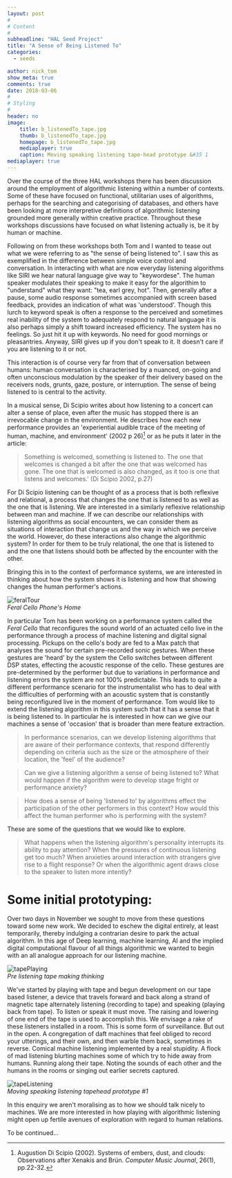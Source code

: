 ```yaml
---
layout: post
#
# Content
#
subheadline: "HAL Seed Project"
title: "A Sense of Being Listened To"
categories:
  - seeds

author: nick_tom
show_meta: true
comments: true
date: 2018-03-06
#
# Styling
#
header: no
image:
    title: b_listenedTo_tape.jpg
    thumb: b_listenedTo_tape.jpg
    homepage: b_listenedTo_tape.jpg
    mediaplayer: true
    caption: Moving speaking listening tape-head prototype &#35 1
mediaplayer: true
---
```



Over the course of the three HAL workshops there has been discussion around the employment of algorithmic listening within a number of contexts. Some of these have focused on functional, utilitarian uses of algorithms, perhaps for the searching and categorising of databases, and others have been looking at more interpretive definitions of algorithmic listening grounded more generally within creative practice.  Throughout these workshops discussions have focused on what listening actually is, be it by human or machine.     

Following on from these workshops both Tom and I wanted to tease out what we were referring to as "the sense of being listened to". I saw this as exemplified in the difference between simple voice control and conversation. In interacting with what are now everyday listening algorithms like SIRI we hear natural language give way to "keywordese". The human speaker modulates their speaking to make it easy for the algorithim to "understand" what they want: "tea, earl grey, hot".  Then, generally after a pause, some audio response sometimes accompanied with screen based feedback, provides an indication of what was 'understood'. Though this lurch to keyword speak is often a response to the perceived and sometimes real inability of the system to adequately respond to natural language it is also perhaps simply a shift toward increased efficiency. The system has no feelings. So just hit it up with keywords. No need for good mornings or pleasantries.  Anyway, SIRI gives up if you don't speak to it. It doesn't care if you are listening to it or not.   

This interaction is of course very far from that of conversation between humans: human conversation is characterised by a nuanced, on-going and often unconscious modulation by the speaker of their delivery based on the receivers nods, grunts, gaze, posture, or interruption.  The sense of being listened to is central to the activity.

In a musical sense, Di Scipio writes about how listening to a concert can alter a sense of place, even after the music has stopped there is an irrevocable change in the environment. He describes how each new performance provides an 'experiential audible trace of the meeting of human, machine, and environment' (2002 p 26)[^1] or as he puts it later in the article:

> Something is welcomed, something is listened to. The one that welcomes is changed a bit after the one that was welcomed has gone. The one that is welcomed is also changed, as it too is one that listens and welcomes.' (Di Scipio 2002, p.27)

For Di Scipio listening can be thought of as a process that is both reflexive and relational, a process that changes the one that is listened to as well as the one that is listening. We are interested in a similarly reflexive relationship between man and machine.  If we can describe our relationships with listening algorithms as social encounters, we can consider them as situations of interaction that change us and the way in which we perceive the world. However, do these interactions also change the algorithmic system? In order for them to be truly relational, the one that is listened to and the one that listens should both be affected by the encounter with the other.

Bringing this in to the context of performance systems, we are interested in thinking about how the system shows it is listening and how that showing changes the human performer's actions.

![feralTour]({{site.urlimg}}b_listenedTo_Cello.JPG)    
*Feral Cello Phone's Home*


In particular Tom has been working on a performance system called the *Feral Cello* that reconfigures the sound world of an actuated cello live in the performance through a process of machine listening and digital signal processing.  Pickups on the cello's body are fed to a Max patch that analyses the sound for certain pre-recorded sonic gestures. When these gestures are 'heard' by the system the Cello switches between different DSP states, effecting the acoustic response of the cello. These gestures are pre-determined by the performer but due to variations in performance and listening errors the system are not 100% predictable. This leads to quite a different performance scenario for the instrumentalist who has to deal with the difficulties of performing with an acoustic system that is constantly being reconfigured live in the moment of performance. Tom would like to extend the listening algorithm in this system such that it has a sense that it is being listened to. In particular he is interested in how can we give our machines a sense of 'occasion' that is broader than mere feature extraction.
>In performance scenarios, can we develop listening algorithms that are aware of their performance contexts, that respond differently depending on criteria such as the size or the atmosphere of their location, the 'feel' of the audience?   

> Can we give a listening algorithm a sense of being listened to?  What would happen if the algorithm were to develop stage fright or performance anxiety?   

> How does a sense of being 'listened to' by algorithms effect the participation of the other performers in this context? How would this affect the human performer who is performing with the system?   

These are some of the questions that we would like to explore.  
> What happens when the listening algorithm's personality interrupts its ability to pay attention? When the pressures of continuous listening get too much? When anxieties around interaction with strangers give rise to a flight response? Or when the algorithmic agent draws close to the speaker to listen more intently?


# Some initial prototyping:
Over two days in November we sought to move from these questions toward some new work. We decided to eschew the digital entirely, at least temporarily, thereby indulging a contrarian desire to park the actual algorithm. In this age of Deep learning, machine learning, AI and the implied digital computational flavour of all things algorithmic we wanted to begin with an all analogue approach for our listening machine.

![tapePlaying]({{site.urlimg}}b_listenedTo_Nick.JPG)    
*Pre listening tape making thinking*

We've started by playing with tape and begun development on our tape based listener, a device that travels forward and back along a strand of magnetic tape alternately listening (recording to tape) and speaking (playing back from tape). To listen or speak it must move. The raising and lowering of one end of the tape is used to accomplish this. We envisage a rake of these listeners installed in a room. This is some form of surveillance. But out in the open.  A congregation of daft machines that feel obliged to record your utterings, and their own, and then warble them back, sometimes in reverse. Comical machine listening implemented by a real stupidity. A flock of mad listening blurting machines some of which try to hide away from humans. Running along their tape. Noting the sounds of each other and the humans in the rooms or singing out earlier secrets captured.


![tapeListening]({{site.urlimg}}b_listenedTo_tape.jpg)    
*Moving speaking listening tapehead prototype #1*

In this enquiry we aren't moralising as to how we should talk nicely to machines. We are more interested in how playing with algorithmic listening might open up fertile avenues of exploration with regard to human relations.   

To be continued…



[^1]: Augustion Di Scipio (2002). Systems of embers, dust, and clouds: Observations after Xenakis and Brün. *Computer Music Journal*, 26(1), pp.22-32.
